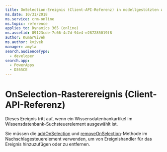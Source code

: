```yaml
---
title: OnSelection-Ereignis (Client-API-Referenz) in modellgestützten Apps| MicrosoftDocs
ms.date: 10/31/2018
ms.service: crm-online
ms.topic: reference
applies_to: Dynamics 365 (online)
ms.assetid: 89123cde-7c66-4c7d-94e4-e287285019f8
author: KumarVivek
ms.author: kvivek
manager: amyla
search.audienceType:
  - developer
search.app:
  - PowerApps
  - D365CE
---
```

# <a name="onselection-event-client-api-reference"></a>OnSelection-Rasterereignis (Client-API-Referenz)



Dieses Ereignis tritt auf, wenn ein Wissensdatenbankartikel im Wissensdatenbank-Suchsteuerelement ausgewählt ist. 

Sie müssen die [addOnSelection](../controls/addOnSelection.md) und [removeOnSelection](../controls/removeOnSelection.md)-Methode im Nachschlagesteuerelement verwenden, um von Ereignishandler für das Ereignis hinzuzufügen oder zu entfernen. 



